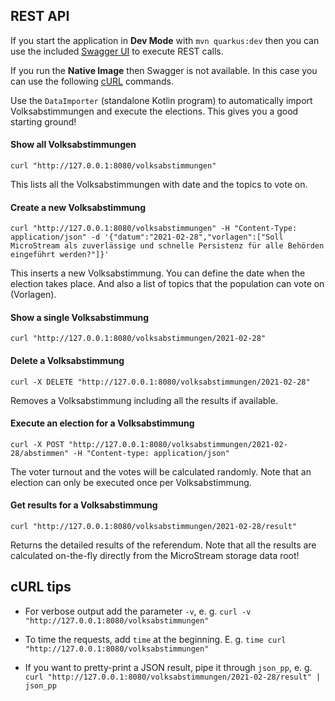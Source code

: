 ## REST API

If you start the application in **Dev Mode** with `mvn quarkus:dev` then you can use the included
[Swagger UI](http://127.0.0.1:8080/q/swagger-ui/) to execute REST calls.

If you run the **Native Image** then Swagger is not available. In this case you can use the following
[cURL](https://curl.se/) commands.

Use the `DataImporter` (standalone Kotlin program) to automatically import Volksabstimmungen and
execute the elections. This gives you a good starting ground!

#### Show all Volksabstimmungen

```shell script
curl "http://127.0.0.1:8080/volksabstimmungen"
```

This lists all the Volksabstimmungen with date and the topics to vote on.

#### Create a new Volksabstimmung

```shell script
curl "http://127.0.0.1:8080/volksabstimmungen" -H "Content-Type: application/json" -d '{"datum":"2021-02-28","vorlagen":["Soll MicroStream als zuverlässige und schnelle Persistenz für alle Behörden eingeführt werden?"]}'
```

This inserts a new Volksabstimmung. You can define the date when the election takes place. And also a list
of topics that the population can vote on (Vorlagen).

#### Show a single Volksabstimmung

```shell script
curl "http://127.0.0.1:8080/volksabstimmungen/2021-02-28"
```

#### Delete a Volksabstimmung

```shell script
curl -X DELETE "http://127.0.0.1:8080/volksabstimmungen/2021-02-28"
```

Removes a Volksabstimmung including all the results if available.

#### Execute an election for a Volksabstimmung

```shell script
curl -X POST "http://127.0.0.1:8080/volksabstimmungen/2021-02-28/abstimmen" -H "Content-type: application/json"
```

The voter turnout and the votes will be calculated randomly.
Note that an election can only be executed once per Volksabstimmung.

#### Get results for a Volksabstimmung

```shell script
curl "http://127.0.0.1:8080/volksabstimmungen/2021-02-28/result"
```

Returns the detailed results of the referendum. Note that all the results
are calculated on-the-fly directly from the MicroStream storage data root!

## cURL tips

* For verbose output add the parameter `-v`,
  e. g. `curl -v "http://127.0.0.1:8080/volksabstimmungen"`
  
* To time the requests, add `time` at the beginning. E. g. `time curl "http://127.0.0.1:8080/volksabstimmungen"`

* If you want to pretty-print a JSON result, pipe it through `json_pp`,
  e. g. `curl "http://127.0.0.1:8080/volksabstimmungen/2021-02-28/result" | json_pp`